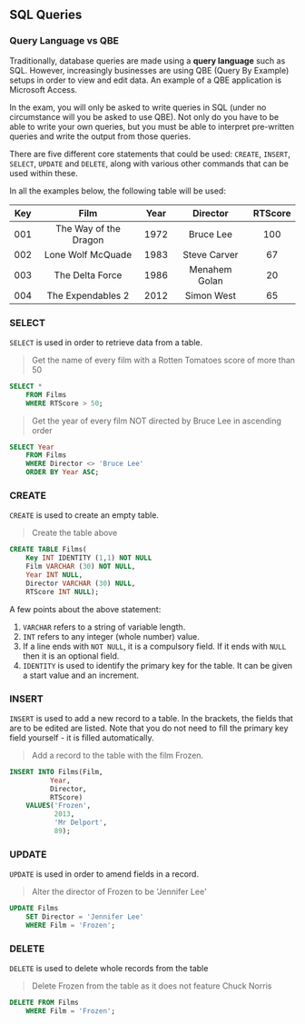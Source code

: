 SQL Queries
---------------

### Query Language vs QBE

Traditionally, database queries are made using a **query language** such as SQL. However, increasingly businesses are using QBE (Query By Example) setups in order to view and edit data. An example of a QBE application is Microsoft Access.

In the exam, you will only be asked to write queries in SQL (under no circumstance will you be asked to use QBE). Not only do you have to be able to write your own queries, but you must be able to interpret pre-written queries and write the output from those queries.

There are five different core statements that could be used: `CREATE`, `INSERT`, `SELECT`, `UPDATE` and `DELETE`, along with various other commands that can be used within these.

In all the examples below, the following table will be used:

|Key|Film|Year|Director|RTScore|
|---|:--:|:--:|:------:|:-----:|
|001|The Way of the Dragon|1972|Bruce Lee|100|
|002|Lone Wolf McQuade|1983|Steve Carver|67|
|003|The Delta Force|1986|Menahem Golan|20|
|004|The Expendables 2|2012|Simon West|65|

### SELECT

`SELECT` is used in order to retrieve data from a table.

> Get the name of every film with a Rotten Tomatoes score of more than 50

```sql
SELECT *
	FROM Films
	WHERE RTScore > 50;
```

> Get the year of every film NOT directed by Bruce Lee in ascending order

```sql
SELECT Year
	FROM Films
	WHERE Director <> 'Bruce Lee'
	ORDER BY Year ASC;
```

### CREATE

`CREATE` is used to create an empty table.

> Create the table above

```sql
CREATE TABLE Films(
	Key INT IDENTITY (1,1) NOT NULL
	Film VARCHAR (30) NOT NULL,
	Year INT NULL,
	Director VARCHAR (30) NULL,
	RTScore INT NULL);
```

A few points about the above statement:
  1. `VARCHAR` refers to a string of variable length.
  2. `INT` refers to any integer (whole number) value.
  3. If a line ends with `NOT NULL`, it is a compulsory field. If it ends with `NULL` then it is an optional field.
  4. `IDENTITY` is used to identify the primary key for the table. It can be given a start value and an increment.

### INSERT

`INSERT` is used to add a new record to a table. In the brackets, the fields that are to be edited are listed. Note that you do not need to fill the primary key field yourself - it is filled automatically.

> Add a record to the table with the film Frozen.

```sql
INSERT INTO Films(Film,
		  Year,
		  Director,
		  RTScore)
	VALUES('Frozen',
	       2013,
	       'Mr Delport',
	       89);
```

### UPDATE

`UPDATE` is used in order to amend fields in a record.

> Alter the director of Frozen to be 'Jennifer Lee'

```sql
UPDATE Films
	SET Director = 'Jennifer Lee'
	WHERE Film = 'Frozen';
```

### DELETE

`DELETE` is used to delete whole records from the table

> Delete Frozen from the table as it does not feature Chuck Norris

```sql
DELETE FROM Films
	WHERE Film = 'Frozen';
```
